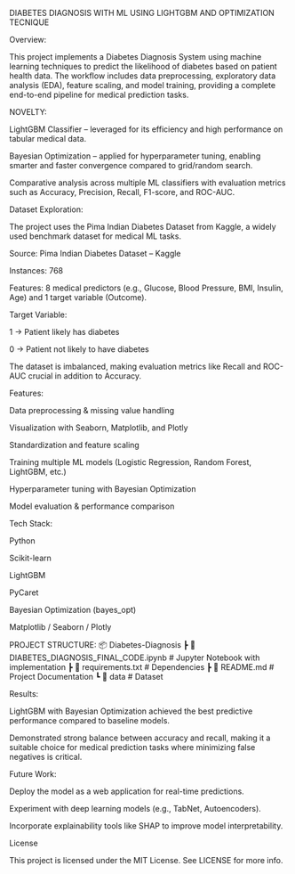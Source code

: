 DIABETES DIAGNOSIS WITH ML USING LIGHTGBM AND OPTIMIZATION TECNIQUE

Overview:

This project implements a Diabetes Diagnosis System using machine learning techniques to predict the likelihood of diabetes based on patient health data. The workflow includes data preprocessing, exploratory data analysis (EDA), feature scaling, and model training, providing a complete end-to-end pipeline for medical prediction tasks.

NOVELTY:

 LightGBM Classifier – leveraged for its efficiency and high performance on tabular medical data.

 Bayesian Optimization – applied for hyperparameter tuning, enabling smarter and faster convergence compared to grid/random search.

 Comparative analysis across multiple ML classifiers with evaluation metrics such as Accuracy, Precision, Recall, F1-score, and ROC-AUC.

 Dataset Exploration:

The project uses the Pima Indian Diabetes Dataset from Kaggle, a widely used benchmark dataset for medical ML tasks.

Source: Pima Indian Diabetes Dataset – Kaggle

Instances: 768

Features: 8 medical predictors (e.g., Glucose, Blood Pressure, BMI, Insulin, Age) and 1 target variable (Outcome).

Target Variable:

1 → Patient likely has diabetes

0 → Patient not likely to have diabetes

The dataset is imbalanced, making evaluation metrics like Recall and ROC-AUC crucial in addition to Accuracy.

Features:

Data preprocessing & missing value handling

Visualization with Seaborn, Matplotlib, and Plotly

Standardization and feature scaling

Training multiple ML models (Logistic Regression, Random Forest, LightGBM, etc.)

Hyperparameter tuning with Bayesian Optimization

Model evaluation & performance comparison

Tech Stack:

Python

Scikit-learn

LightGBM

PyCaret

Bayesian Optimization (bayes_opt)

Matplotlib / Seaborn / Plotly

PROJECT STRUCTURE:
📦 Diabetes-Diagnosis
 ┣ 📜 DIABETES_DIAGNOSIS_FINAL_CODE.ipynb   # Jupyter Notebook with implementation
 ┣ 📜 requirements.txt                      # Dependencies
 ┣ 📜 README.md                             # Project Documentation
 ┗ 📂 data                                  # Dataset


 Results:

LightGBM with Bayesian Optimization achieved the best predictive performance compared to baseline models.

Demonstrated strong balance between accuracy and recall, making it a suitable choice for medical prediction tasks where minimizing false negatives is critical.

Future Work:

Deploy the model as a web application for real-time predictions.

Experiment with deep learning models (e.g., TabNet, Autoencoders).

Incorporate explainability tools like SHAP to improve model interpretability.

License

This project is licensed under the MIT License. See LICENSE for more info.
